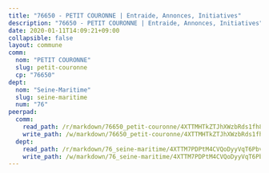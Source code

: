 ```yaml
---
title: "76650 - PETIT COURONNE | Entraide, Annonces, Initiatives"
description: "76650 - PETIT COURONNE | Entraide, Annonces, Initiatives"
date: 2020-01-11T14:09:21+09:00
collapsible: false
layout: commune
comm:
  nom: "PETIT COURONNE"
  slug: petit-couronne
  cp: "76650"
dept:
  nom: "Seine-Maritime"
  slug: seine-maritime
  num: "76"
peerpad:
  comm:
    read_path: /r/markdown/76650_petit-couronne/4XTTMHTkZTJhXWzbRds1fh8aSmCbL89qxcSmkLfzuMYSsayy3
    write_path: /w/markdown/76650_petit-couronne/4XTTMHTkZTJhXWzbRds1fh8aSmCbL89qxcSmkLfzuMYSsayy3-K3TgUVDFuwHKv3Q42ZFMR8zu2GpNKygEsX8gsKd6KnhJwx7kQiJ4Zj4XuCnsk72dVsj19fvo4t5Ud381QjuVCnCZvkNDoQvuSR67yS5uWieasUichvntAocQQbSvQKGheE8hYBFo
  dept:
    read_path: /r/markdown/76_seine-maritime/4XTTM7PDPtM4CVQoDyyVqT6Pbvj1SVtndpXJdTDsc7xwdMTdt
    write_path: /w/markdown/76_seine-maritime/4XTTM7PDPtM4CVQoDyyVqT6Pbvj1SVtndpXJdTDsc7xwdMTdt-K3TgUmo7Qwp8ZQz8qKFjC8WCY27ypEpX2c8BXeSV9rrPY1zRZn2SrYwkBXF8VnHkcepiXsccFfKHYuT2JNgSMXxLRaUGRu6o5B3BB15nZxEho97cTz3yC4eRTX4hZM1hcyAZrn8r
---
```


